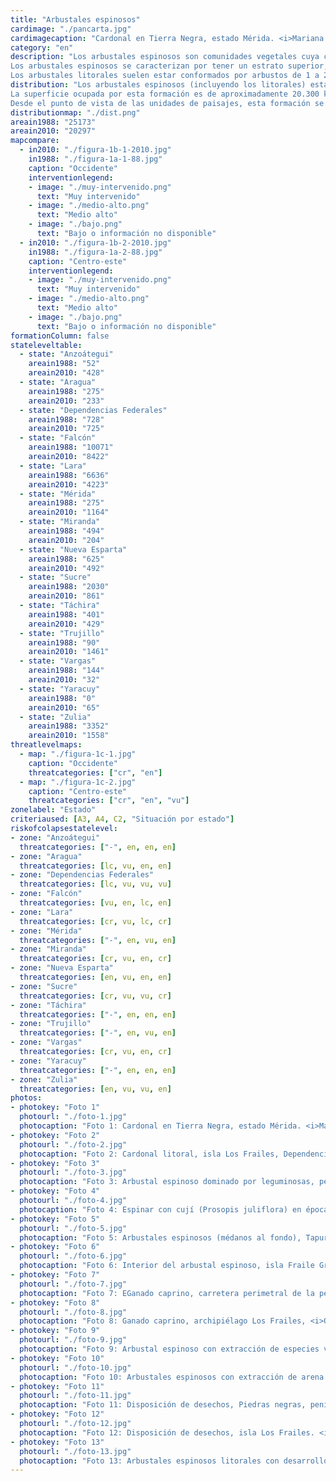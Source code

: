 ```yaml
---
title: "Arbustales espinosos"
cardimage: "./pancarta.jpg"
cardimagecaption: "Cardonal en Tierra Negra, estado Mérida. <i>Mariana Hernández-Montilla</i>"
category: "en"
description: "Los arbustales espinosos son comunidades vegetales cuya composición florística está conformada por cactáceas, arbustos y arbolitos bajos (usualmente <5 m de alto), la mayoría provistos con espinas (Huber & Alarcón 1988). A lo largo de su distribución en Venezuela, se encuentran en un gradiente que abarca desde áreas dominadas estrictamente por cactáceas que reciben el nombre de cardonal (Foto 1, Foto 2), hasta otras donde predominan especies de leguminosas con espinas (e.g. <i>Prosopis</i> sp.) señaladas como espinar (Foto 3, Foto 4). La condición más frecuente en estas comunidades vegetales es una mezcla de espinares y cardonales (Foto 5, Foto 6), que pueden tener zonas con suelos relativamente desprovistos de vegetación (Fotos 1, Foto 2, Foto 5). Un subtipo de esta formación vegetal son los arbustales litorales (Foto 3), que se diferencian principalmente por su ubicación en las zonas costeras y por la presencia de especies con mayor tolerancia a la concentración de sales y, en algunos casos, a una menor disponibilidad de agua. La composición de especies a lo largo de la distribución de los arbustales espinosos responde a la disponibilidad de agua, tipos de suelo y salinidad, entre otros aspectos ambientales. Esta formación se desarrolla en ambientes secos o muy secos con temperaturas anuales superiores a los 24°C (macrotérmicos) y generalmente con una pluviosidad anual inferior a los 600 mm, con algunas excepciones.<br><br>
Los arbustales espinosos se caracterizan por tener un estrato superior, cuyo dosel asciende hasta 3 y 6 m de altura y puede mostrar diferentes grados de apertura. Está constituido principalmente por mimosáceas, cesalpináceas y caparidáceas de los géneros <i>Prosopis, Acacia, Cercidium</i> y <i>Capparis</i>. Se observan cactáceas columnares emergentes, de los géneros <i>Stenocereus, Subpilocereus</i> y <i>Pilosocereus</i>, que alcanzan entre 6 y 8 m de altura. En el estrato intermedio, entre 0,5 y 2 m, destacan especies de los géneros <i>Croton, Opuntia, Jatropha</i> y <i>Cnidoscolus</i>. En el estrato inferior se encuentran plantas herbáceas de los géneros <i>Lantana, Digitaria, Evolvulus, Sida, Sporobolus</i> y cactáceas de los géneros <i>Opuntia, Mammillaria</i> y <i>Melocactus</i> (Soriano & Ruiz 2003, Fernández <i>et al.</i> 2007).<br><br>
Los arbustales litorales suelen estar conformados por arbustos de 1 a 2 m de altura en grupos densos, formando barreras contra el viento, evitando la erosión eólica de los suelos. En ellos predominan especies como el salcedo (<i>Suriana maritima</i>), con flores amarillas, el romerillo (<i>Heliotropium gnaphalodes</i>), de flores blancas, la garrapata de playa (<i>Caesalpinia bonduc</i>), de flores amarillas y una especie de cariaquito con flores violeta (<i>Lantana involucrata</i>), poco común en Venezuela. Las gramíneas presentes en el área sirven como fijadoras de las dunas de arena, en especial la saladilla (<i>Sporobolus virginicus</i>) y la grama (<i>Paspalum vaginatum</i>) [Steyermark 1994]. En las zonas más secas es posible encontrar varias especies de cactus, como la flor de baile (<i>Epiphyllum hookeri</i>), la trepadora pitahaya (<i>Hylocereus lemairei</i>) y el cardón de guanajo (<i>Pilosocereus moritzianus</i>), de tallo erecto ramificado que puede alcanzar 5 m de alto (Steyermark 1994)."
distribution: "Los arbustales espinosos (incluyendo los litorales) están distribuidos en la zona costera desde La Goajira hasta el golfo de Cariaco, en varias de las Dependencias Federales, en la cordillera de los Andes y en la altiplanicie de Barquisimeto, que incluye a Lara y Falcón (Figura 1). De acuerdo con Matteucci (1986), su distribución responde a diferentes causas dependiendo de su ubicación geográfica. En las costas orientadas en dirección este-oeste se asocia a la interacción entre la topografía y el aire fresco del mar Caribe, mientras que en los Andes y la zona de Barquisimeto y Falcón, se asocia más con su ubicación en la sombra de lluvia de las montañas. Se trata de una distribución fragmentada, en particular en la región fisiográfica de montañas.<br><br>
La superficie ocupada por esta formación es de aproximadamente 20.300 km<sup>2</sup> (Tabla 1), lo que representa 2% del territorio nacional. Los dos estados con mayor representación de arbustales espinosos son Falcón y Lara, en orden decreciente (Figura 1 y Tabla 1).<br><br>
Desde el punto de vista de las unidades de paisajes, esta formación se concentra en la subregión Sistema de colinas y tierras bajas Lara-Falcón (C1), en la región A, de costas e islas, así como en la subregión Depresión de Maracaibo (B1), la subregión Cordillera de Los Andes (D2) y en menor proporción, en dos sectores de las subregiones Cordillera de la Costa Central (D43) y Oriental (D51) [vid. supra, cap. I: Figura 9]."
distributionmap: "./dist.png"
areain1988: "25173"
areain2010: "20297"
mapcompare:
  - in2010: "./figura-1b-1-2010.jpg"
    in1988: "./figura-1a-1-88.jpg"
    caption: "Occidente"
    interventionlegend:
    - image: "./muy-intervenido.png"
      text: "Muy intervenido"
    - image: "./medio-alto.png"
      text: "Medio alto"
    - image: "./bajo.png"
      text: "Bajo o información no disponible"
  - in2010: "./figura-1b-2-2010.jpg"
    in1988: "./figura-1a-2-88.jpg"
    caption: "Centro-este"
    interventionlegend:
    - image: "./muy-intervenido.png"
      text: "Muy intervenido"
    - image: "./medio-alto.png"
      text: "Medio alto"
    - image: "./bajo.png"
      text: "Bajo o información no disponible"
formationColumn: false
stateleveltable:
  - state: "Anzoátegui"
    areain1988: "52"
    areain2010: "428"
  - state: "Aragua"
    areain1988: "275"
    areain2010: "233"
  - state: "Dependencias Federales"
    areain1988: "728"
    areain2010: "725"
  - state: "Falcón"
    areain1988: "10071"
    areain2010: "8422"
  - state: "Lara"
    areain1988: "6636"
    areain2010: "4223"
  - state: "Mérida"
    areain1988: "275"
    areain2010: "1164"
  - state: "Miranda"
    areain1988: "494"
    areain2010: "204"
  - state: "Nueva Esparta"
    areain1988: "625"
    areain2010: "492"
  - state: "Sucre"
    areain1988: "2030"
    areain2010: "861"
  - state: "Táchira"
    areain1988: "401"
    areain2010: "429"
  - state: "Trujillo"
    areain1988: "90"
    areain2010: "1461"
  - state: "Vargas"
    areain1988: "144"
    areain2010: "32"
  - state: "Yaracuy"
    areain1988: "0"
    areain2010: "65"
  - state: "Zulia"
    areain1988: "3352"
    areain2010: "1558"
threatlevelmaps:
  - map: "./figura-1c-1.jpg"
    caption: "Occidente"
    threatcategories: ["cr", "en"]
  - map: "./figura-1c-2.jpg"
    caption: "Centro-este"
    threatcategories: ["cr", "en", "vu"]
zonelabel: "Estado"
criteriaused: [A3, A4, C2, "Situación por estado"]
riskofcolapsestatelevel:
- zone: "Anzoátegui"
  threatcategories: ["-", en, en, en]
- zone: "Aragua"
  threatcategories: [lc, vu, en, en]
- zone: "Dependencias Federales"
  threatcategories: [lc, vu, vu, vu]
- zone: "Falcón"
  threatcategories: [vu, en, lc, en]
- zone: "Lara"
  threatcategories: [cr, vu, lc, cr]
- zone: "Mérida"
  threatcategories: ["-", en, vu, en]
- zone: "Miranda"
  threatcategories: [cr, vu, en, cr]
- zone: "Nueva Esparta"
  threatcategories: [en, vu, en, en]
- zone: "Sucre"
  threatcategories: [cr, vu, vu, cr]
- zone: "Táchira"
  threatcategories: ["-", en, en, en]
- zone: "Trujillo"
  threatcategories: ["-", en, vu, en]
- zone: "Vargas"
  threatcategories: [cr, vu, en, cr]
- zone: "Yaracuy"
  threatcategories: ["-", en, en, en]
- zone: "Zulia"
  threatcategories: [en, vu, vu, en]
photos:
- photokey: "Foto 1"
  photourl: "./foto-1.jpg"
  photocaption: "Foto 1: Cardonal en Tierra Negra, estado Mérida. <i>Mariana Hernández-Montilla</i>"
- photokey: "Foto 2"
  photourl: "./foto-2.jpg"
  photocaption: "Foto 2: Cardonal litoral, isla Los Frailes, Dependencias Federales. <i>María José Chávez</i>"
- photokey: "Foto 3"
  photourl: "./foto-3.jpg"
  photocaption: "Foto 3: Arbustal espinoso dominado por leguminosas, península de Macanao, isla de Margarita. <i>Franklin Rojas Suárez</i>"
- photokey: "Foto 4"
  photourl: "./foto-4.jpg"
  photocaption: "Foto 4: Espinar con cují (Prosopis juliflora) en época de lluvias, valle del río Tocuyo, estado Lara. <i>Otto Huber</i>"
- photokey: "Foto 5"
  photourl: "./foto-5.jpg"
  photocaption: "Foto 5: Arbustales espinosos (médanos al fondo), Tapuri, camino hacia Castillete, península de La Goajira, estado Zulia. <i>María Gabriela Montiel-Villalobos</i>"
- photokey: "Foto 6"
  photourl: "./foto-6.jpg"
  photocaption: "Foto 6: Interior del arbustal espinoso, isla Fraile Grande (sotavento), archipiélago Los Frailes. <i>Oscar Lasso-Alcalá</i>"
- photokey: "Foto 7"
  photourl: "./foto-7.jpg"
  photocaption: "Foto 7: EGanado caprino, carretera perimetral de la península de Paraguaná. <i>Ángela Martino</i>"
- photokey: "Foto 8"
  photourl: "./foto-8.jpg"
  photocaption: "Foto 8: Ganado caprino, archipiélago Los Frailes, <i>Oscar Lasso-Alcalá</i>"
- photokey: "Foto 9"
  photourl: "./foto-9.jpg"
  photocaption: "Foto 9: Arbustal espinoso con extracción de especies vegetales, isla Los Frailes. <i>Oscar Lasso-Alcalá</i>"
- photokey: "Foto 10"
  photourl: "./foto-10.jpg"
  photocaption: "Foto 10: Arbustales espinosos con extracción de arena a cielo abierto, península de Macanao, isla de Margarita. <i>Laurie Fajardo</i>"
- photokey: "Foto 11"
  photourl: "./foto-11.jpg"
  photocaption: "Foto 11: Disposición de desechos, Piedras negras, península de Paraguaná, estado Falcón. <i>Ángela Martino</i>"
- photokey: "Foto 12"
  photourl: "./foto-12.jpg"
  photocaption: "Foto 12: Disposición de desechos, isla Los Frailes. <i>Oscar Lasso-Alcalá</i>"
- photokey: "Foto 13"
  photourl: "./foto-13.jpg"
  photocaption: "Foto 13: Arbustales espinosos litorales con desarrollos turísticos, cordillera de la Costa Central. <i>Giuseppe Colonnello</i>"
---
```

